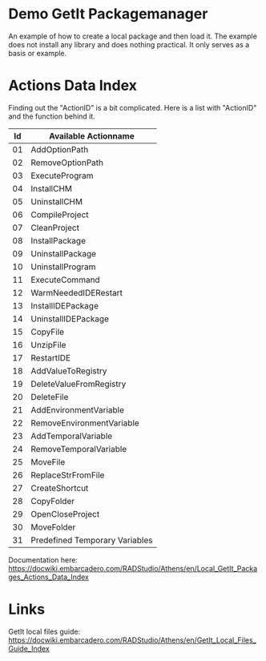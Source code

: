 # Demo GetIt Packagemanager 
An example of how to create a local package and then load it.
The example does not install any library and does nothing practical. It only serves as a basis or example.

# Actions Data Index
Finding out the "ActionID" is a bit complicated. Here is a list with "ActionID" and the function behind it.

| Id | Available Actionname           |
| -- | ------------------------------ |
| 01 | AddOptionPath                  | 
| 02 | RemoveOptionPath               | 
| 03 | ExecuteProgram                 | 
| 04 | InstallCHM                     | 
| 05 | UninstallCHM                   | 
| 06 | CompileProject                 | 
| 07 | CleanProject                   | 
| 08 | InstallPackage                 | 
| 09 | UninstallPackage               | 
| 10 | UninstallProgram               | 
| 11 | ExecuteCommand                 | 
| 12 | WarmNeededIDERestart           | 
| 13 | InstallIDEPackage              | 
| 14 | UninstallIDEPackage            | 
| 15 | CopyFile                       | 
| 16 | UnzipFile                      | 
| 17 | RestartIDE                     | 
| 18 | AddValueToRegistry             | 
| 19 | DeleteValueFromRegistry        | 
| 20 | DeleteFile                     | 
| 21 | AddEnvironmentVariable         | 
| 22 | RemoveEnvironmentVariable      | 
| 23 | AddTemporalVariable            | 
| 24 | RemoveTemporalVariable         | 
| 25 | MoveFile                       | 
| 26 | ReplaceStrFromFile             | 
| 27 | CreateShortcut                 | 
| 28 | CopyFolder                     | 
| 29 | OpenCloseProject               | 
| 30 | MoveFolder                     | 
| 31 | Predefined Temporary Variables | 


Documentation here:   
https://docwiki.embarcadero.com/RADStudio/Athens/en/Local_GetIt_Packages_Actions_Data_Index


# Links
GetIt local files guide:
https://docwiki.embarcadero.com/RADStudio/Athens/en/GetIt_Local_Files_Guide_Index

